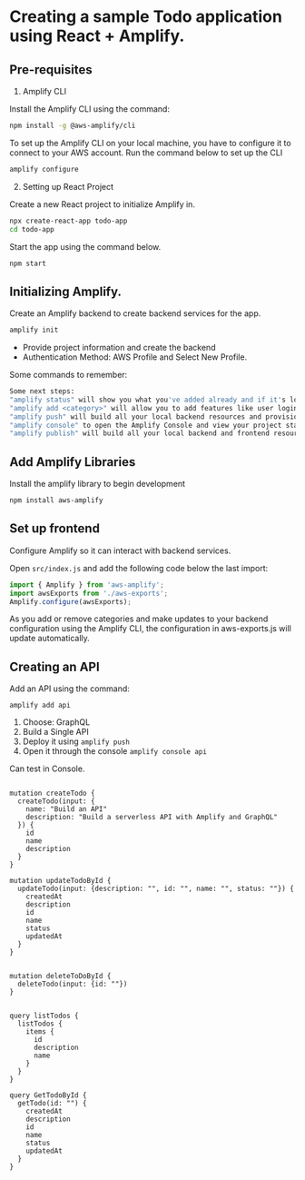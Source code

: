 # Creating a sample Todo application using React + Amplify.

## Pre-requisites

1. Amplify CLI

Install the Amplify CLI using the command: 

```bash
npm install -g @aws-amplify/cli
```

To set up the Amplify CLI on your local machine, you have to configure it to connect to your AWS account.
Run the command below to set up the CLI

```bash
amplify configure
```

2. Setting up React Project

Create a new React project to initialize Amplify in.

```bash
npx create-react-app todo-app
cd todo-app
```

Start the app using the command below.

```bash
npm start
```

## Initializing Amplify.

Create an Amplify backend to create backend services for the app.

```bash
amplify init
```

- Provide project information and create the backend
- Authentication Method: AWS Profile and Select New Profile.

Some commands to remember: 

```bash
Some next steps:
"amplify status" will show you what you've added already and if it's locally configured or deployed
"amplify add <category>" will allow you to add features like user login or a backend API
"amplify push" will build all your local backend resources and provision it in the cloud
"amplify console" to open the Amplify Console and view your project status
"amplify publish" will build all your local backend and frontend resources (if you have hosting category added) and provision it in the cloud
```

## Add Amplify Libraries

Install the amplify library to begin development 

```bash
npm install aws-amplify
```

## Set up frontend

Configure Amplify so it can interact with backend services.

Open `src/index.js` and add the following code below the last import:

```js
import { Amplify } from 'aws-amplify';
import awsExports from './aws-exports';
Amplify.configure(awsExports);
```

As you add or remove categories and make updates to your backend configuration using the Amplify CLI, the configuration in aws-exports.js will update automatically.

## Creating an API

Add an API using the command: 

```
amplify add api
```

1. Choose: GraphQL
2. Build a Single API
3. Deploy it using `amplify push`
4. Open it through the console `amplify console api`


Can test in Console.

```

mutation createTodo {
  createTodo(input: {
    name: "Build an API"
    description: "Build a serverless API with Amplify and GraphQL"
  }) {
    id
    name
    description
  }
}

mutation updateTodoById {
  updateTodo(input: {description: "", id: "", name: "", status: ""}) {
    createdAt
    description
    id
    name
    status
    updatedAt
  }
}


mutation deleteToDoById {
  deleteTodo(input: {id: ""})
}


query listTodos {
  listTodos {
    items {
      id
      description
      name
    }
  }
}

query GetTodoById {
  getTodo(id: "") {
    createdAt
    description
    id
    name
    status
    updatedAt
  }
}

```